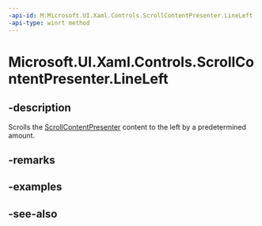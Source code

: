 ```yaml
---
-api-id: M:Microsoft.UI.Xaml.Controls.ScrollContentPresenter.LineLeft
-api-type: winrt method
---
```


<!-- Method syntax
public void LineLeft()
-->

# Microsoft.UI.Xaml.Controls.ScrollContentPresenter.LineLeft

## -description
Scrolls the [ScrollContentPresenter](scrollcontentpresenter.md) content to the left by a predetermined amount.

## -remarks

## -examples

## -see-also

